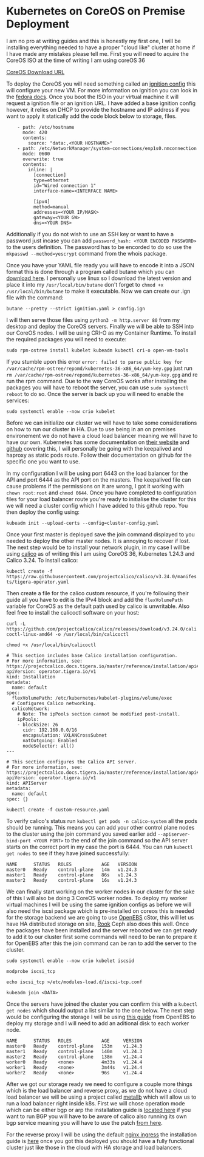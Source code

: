 # Kubernetes on CoreOS on Premise Deployment

I am no pro at writing guides and this is honestly my first one, I will be installing everything needed to have a proper "cloud like" cluster at home if I have made any mistakes please tell me. First you will need to aquire the CoreOS ISO at the time of writing I am using coreOS 36

[CoreOS Download URL](https://getfedora.org/en/coreos/download?tab=metal_virtualized&stream=stable&arch=x86_64)

To deploy the CoreOS you will need something called an [ignition config](https://github.com/nyanmark/coreos-k8s/blob/main/ignition.yaml) this will configure your new VM. For more information on ignition you can look in the [fedora docs](https://docs.fedoraproject.org/en-US/fedora-coreos/producing-ign/). Once you boot the ISO in your virtual machine it will request a ignition file or an ignition URL. I have added a base ignition config however, it relies on DHCP to provide the hostname and IP address if you want to apply it statically add the code block below to storage, files.

```
    - path: /etc/hostname
      mode: 420
      contents:
        source: "data:,<YOUR HOSTNAME>"
    - path: /etc/NetworkManager/system-connections/enp1s0.nmconnection
      mode: 0600
      overwrite: true
      contents:
        inline: |
          [connection]
          type=ethernet
          id="Wired connection 1"
          interface-name=<INTERFACE NAME>

          [ipv4]
          method=manual
          addresses=<YOUR IP/MASK>
          gateway=<YOUR GW>
          dns=<YOUR DNS>
```

Additionally if you do not wish to use an SSH key or want to have a password just incase you can add `password_hash: <YOUR ENCODED PASSWORD>` to the users definition. The password has to be encorded to do so use the `mkpasswd --method=yescrypt` command from the whois package.

Once you have your YAML file ready you will have to encode it into a JSON format this is done through a program called butane which you can [download here](https://github.com/coreos/butane/releases). I personally use linux so I download the latest version and place it into my `/usr/local/bin/butane` don't forget to `chmod +x /usr/local/bin/butane` to make it executable. Now we can create our .ign file with the command:

```butane --pretty --strict ignition.yaml > config.ign```

I will then serve those files using `python3 -m http.server 80` from my desktop and deploy the CoreOS servers. Finally we will be able to SSH into our CoreOS nodes. I will be using CRI-O as my Container Runtime. To install the required packages you will need to execute:

```sudo rpm-ostree install kubelet kubeadm kubectl cri-o open-vm-tools``` 

If you stumble upon this error `error: failed to parse public key for /var/cache/rpm-ostree/repomd/kubernetes-36-x86_64/yum-key.gpg` just run `rm /var/cache/rpm-ostree/repomd/kubernetes-36-x86_64/yum-key.gpg` and re run the rpm command. Due to the way CoreOS works after installing the packages you will have to reboot the server, you can use `sudo systemctl reboot` to do so. Once the server is back up you will need to enable the services:

```sudo systemctl enable --now crio kubelet```

Before we can initialize our cluster we will have to take some considerations on how to run our cluster in HA. Due to use being in an on premises environement we do not have a cloud load balancer meaning we will have to have our own. Kubernetes has some documentation on [their website](https://kubernetes.io/docs/setup/production-environment/tools/kubeadm/high-availability/) and [github](https://github.com/kubernetes/kubeadm/blob/main/docs/ha-considerations.md#options-for-software-load-balancing) covering this, I will personally be going with the keepalived and haproxy as static pods route. Follow their documentation on github for the specific one you want to use.

In my configuration I will be using port 6443 on the load balancer for the API and port 6444 as the API port on the masters. The keepalived file can cause problems if the permissions on it are wrong, I got it working with `chown root:root` and `chmod 0644`. Once you have completed to configuration files for your load balancer route you're ready to initialise the cluster for this we will need a cluster config which I have added to this github repo. You then deploy the config using:

```kubeadm init --upload-certs --config=cluster-config.yaml```

Once your first master is deployed save the join command displayed to you needed to deploy the other master nodes. It is annoying to recover if lost. The next step would be to install your network plugin, in my case I will be using [calico](https://www.tigera.io/project-calico/) as of writing this I am using CoreOS 36, Kubernetes 1.24.3 and Calico 3.24. To install calico:

```kubectl create -f https://raw.githubusercontent.com/projectcalico/calico/v3.24.0/manifests/tigera-operator.yaml```

Then create a file for the calico custom resource, if you're following their guide all you have to edit is the IPv4 block and add the `flexVolumePath` variable for CoreOS as the default path used by calico is unwritable. Also feel free to install the calicoctl software on your host:

```curl -L https://github.com/projectcalico/calico/releases/download/v3.24.0/calicoctl-linux-amd64 -o /usr/local/bin/calicoctl```

```chmod +x /usr/local/bin/calicoctl```

```
# This section includes base Calico installation configuration.
# For more information, see: https://projectcalico.docs.tigera.io/master/reference/installation/api#operator.tigera.io/v1.Installation
apiVersion: operator.tigera.io/v1
kind: Installation
metadata:
  name: default
spec:
  flexVolumePath: /etc/kubernetes/kubelet-plugins/volume/exec
  # Configures Calico networking.
  calicoNetwork:
    # Note: The ipPools section cannot be modified post-install.
    ipPools:
    - blockSize: 26
      cidr: 192.168.0.0/16
      encapsulation: VXLANCrossSubnet
      natOutgoing: Enabled
      nodeSelector: all()
---

# This section configures the Calico API server.
# For more information, see: https://projectcalico.docs.tigera.io/master/reference/installation/api#operator.tigera.io/v1.APIServer
apiVersion: operator.tigera.io/v1
kind: APIServer 
metadata: 
  name: default 
spec: {}
```

```kubectl create -f custom-resource.yaml```

To verify calico's status run `kubectl get pods -n calico-system` all the pods should be running. This means you can add your other control plane nodes to the cluster using the join command you saved earlier add `--apiserver-bind-port <YOUR PORT>` to the end of the join command so the API server starts on the correct port in my case the port is 6444. You can run `kubectl get nodes` to see if they have joined successfully:

```
NAME      STATUS   ROLES           AGE   VERSION
master0   Ready    control-plane   14m   v1.24.3
master1   Ready    control-plane   86s   v1.24.3
master2   Ready    control-plane   16s   v1.24.3
```

We can finally start working on the worker nodes in our cluster for the sake of this I will also be doing 3 CoreOS worker nodes. To deploy my worker virtual machines I will be using the same ignition configs as before we will also need the iscsi package wbich is pre-installed on coreos this is needed for the storage backend we are going to use [OpenEBS](https://openebs.io/) cStor, this will let us have HA distributed storage on site, [Rook](https://rook.io/) Ceph also does this well. Once the packages have been installed and the server rebooted we can get ready to add it to our cluster first some commands will need to be ran to prepare it for OpenEBS after this the join command can be ran to add the server to the cluster.

```sudo systemctl enable --now crio kubelet iscsid```

```modprobe iscsi_tcp```

```echo iscsi_tcp >/etc/modules-load.d/iscsi-tcp.conf```

```kubeadm join <DATA>```

Once the servers have joined the cluster you can confirm this with a `kubectl get nodes` which should output a list similar to the one below. The next step would be configuring the storage I will be using [this guide](https://github.com/openebs/cstor-operators/blob/develop/docs/quick.md) from OpenEBS to deploy my storage and I will need to add an aditional disk to each worker node.

```
NAME      STATUS   ROLES           AGE     VERSION
master0   Ready    control-plane   153m    v1.24.3
master1   Ready    control-plane   140m    v1.24.3
master2   Ready    control-plane   138m    v1.24.4
worker0   Ready    <none>          4m33s   v1.24.4
worker1   Ready    <none>          3m44s   v1.24.4
worker2   Ready    <none>          96s     v1.24.4
```

After we got our storage ready we need to configure a couple more things which is the load balancer and reverse proxy, as we do not have a cloud load balancer we will be using a project called [metallb](https://metallb.io) which will allow us to run a load balancer right inside k8s. First we will chose operation mode which can be either bgp or arp the installation guide is [located here](https://metallb.universe.tf/installation/) if you want to run BGP you will have to be aware of calico also running its own bgp service meaning you will have to use the patch [from here](https://metallb.universe.tf/configuration/calico/).

For the reverse proxy I will be using the default [nginx ingress](https://github.com/kubernetes/ingress-nginx) the installation guide is [here](https://kubernetes.github.io/ingress-nginx/deploy/) once you got this deployed you should have a fully functional cluster just like those in the cloud with HA storage and load balancers.
